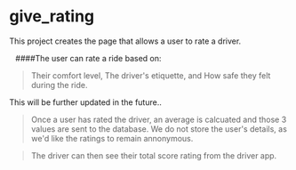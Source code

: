 # give_rating

This project creates the page that allows a user to rate a driver. 

`
` 
####The user can rate a ride based on:
>Their comfort level,
>The driver's etiquette, and
>How safe they felt during the ride.

This will be further updated in the future..

>Once a user has rated the driver, an average is calcuated and those 3 values are sent to the database. We do not store the user's details, as we'd like the ratings to remain annonymous. 

>The driver can then see their total score rating from the driver app.



